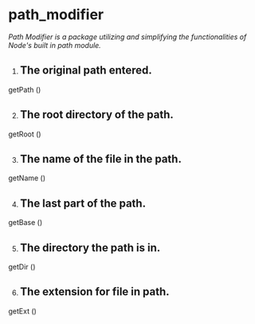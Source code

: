 # path_modifier
*Path Modifier is a package utilizing and simplifying the functionalities of Node's built in path module.*

1. ## The original path entered.

getPath ()

2. ## The root directory of the path.

getRoot ()

3. ## The name of the file in the path.

getName ()

4. ## The last part of the path.

getBase ()

5. ## The directory the path is in.

getDir ()

6. ## The extension for file in path.

getExt ()
